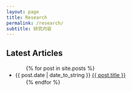 ```yaml
---
layout: page
title: Research
permalink: /research/
subtitle: 研究内容
---
```


<h2>Latest Articles</h2>
<ul>
　　{% for post in site.posts %}
       <li>{{ post.date | date_to_string }} <a href="{{ site.baseurl }}{{ post.url }}">{{ post.title }}</a></li>
　　{% endfor %}
</ul>








